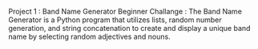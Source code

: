 
Project 1 : Band Name Generator
Beginner Challange : The Band Name Generator is a Python program that utilizes lists, random number generation, and string concatenation to create and display a unique band name by selecting random adjectives and nouns.